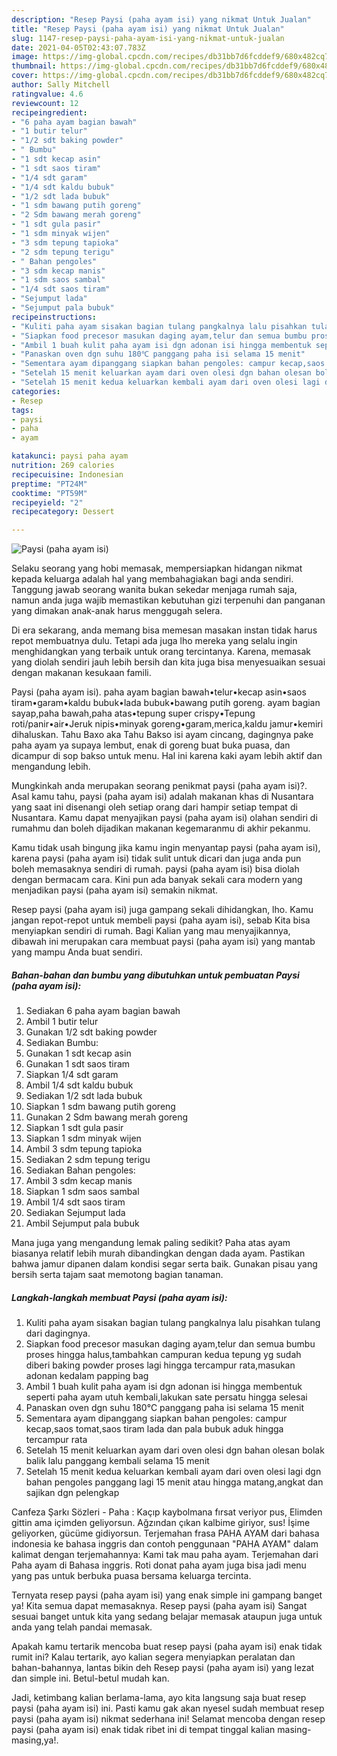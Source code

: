 ```yaml
---
description: "Resep Paysi (paha ayam isi) yang nikmat Untuk Jualan"
title: "Resep Paysi (paha ayam isi) yang nikmat Untuk Jualan"
slug: 1147-resep-paysi-paha-ayam-isi-yang-nikmat-untuk-jualan
date: 2021-04-05T02:43:07.783Z
image: https://img-global.cpcdn.com/recipes/db31bb7d6fcddef9/680x482cq70/paysi-paha-ayam-isi-foto-resep-utama.jpg
thumbnail: https://img-global.cpcdn.com/recipes/db31bb7d6fcddef9/680x482cq70/paysi-paha-ayam-isi-foto-resep-utama.jpg
cover: https://img-global.cpcdn.com/recipes/db31bb7d6fcddef9/680x482cq70/paysi-paha-ayam-isi-foto-resep-utama.jpg
author: Sally Mitchell
ratingvalue: 4.6
reviewcount: 12
recipeingredient:
- "6 paha ayam bagian bawah"
- "1 butir telur"
- "1/2 sdt baking powder"
- " Bumbu"
- "1 sdt kecap asin"
- "1 sdt saos tiram"
- "1/4 sdt garam"
- "1/4 sdt kaldu bubuk"
- "1/2 sdt lada bubuk"
- "1 sdm bawang putih goreng"
- "2 Sdm bawang merah goreng"
- "1 sdt gula pasir"
- "1 sdm minyak wijen"
- "3 sdm tepung tapioka"
- "2 sdm tepung terigu"
- " Bahan pengoles"
- "3 sdm kecap manis"
- "1 sdm saos sambal"
- "1/4 sdt saos tiram"
- "Sejumput lada"
- "Sejumput pala bubuk"
recipeinstructions:
- "Kuliti paha ayam sisakan bagian tulang pangkalnya lalu pisahkan tulang dari dagingnya."
- "Siapkan food precesor masukan daging ayam,telur dan semua bumbu proses hingga halus,tambahkan campuran kedua tepung yg sudah diberi baking powder proses lagi hingga tercampur rata,masukan adonan kedalam papping bag"
- "Ambil 1 buah kulit paha ayam isi dgn adonan isi hingga membentuk seperti paha ayam utuh kembali,lakukan sate persatu hingga selesai"
- "Panaskan oven dgn suhu 180℃ panggang paha isi selama 15 menit"
- "Sementara ayam dipanggang siapkan bahan pengoles: campur kecap,saos tomat,saos tiram lada dan pala bubuk aduk hingga tercampur rata"
- "Setelah 15 menit keluarkan ayam dari oven olesi dgn bahan olesan bolak balik lalu panggang kembali selama 15 menit"
- "Setelah 15 menit kedua keluarkan kembali ayam dari oven olesi lagi dgn bahan pengoles panggang lagi 15 menit atau hingga matang,angkat dan sajikan dgn pelengkap"
categories:
- Resep
tags:
- paysi
- paha
- ayam

katakunci: paysi paha ayam 
nutrition: 269 calories
recipecuisine: Indonesian
preptime: "PT24M"
cooktime: "PT59M"
recipeyield: "2"
recipecategory: Dessert

---
```



![Paysi (paha ayam isi)](https://img-global.cpcdn.com/recipes/db31bb7d6fcddef9/680x482cq70/paysi-paha-ayam-isi-foto-resep-utama.jpg)

Selaku seorang yang hobi memasak, mempersiapkan hidangan nikmat kepada keluarga adalah hal yang membahagiakan bagi anda sendiri. Tanggung jawab seorang  wanita bukan sekedar menjaga rumah saja, namun anda juga wajib memastikan kebutuhan gizi terpenuhi dan panganan yang dimakan anak-anak harus menggugah selera.

Di era  sekarang, anda memang bisa memesan masakan instan tidak harus repot membuatnya dulu. Tetapi ada juga lho mereka yang selalu ingin menghidangkan yang terbaik untuk orang tercintanya. Karena, memasak yang diolah sendiri jauh lebih bersih dan kita juga bisa menyesuaikan sesuai dengan makanan kesukaan famili. 

Paysi (paha ayam isi). paha ayam bagian bawah•telur•kecap asin•saos tiram•garam•kaldu bubuk•lada bubuk•bawang putih goreng. ayam bagian sayap,paha bawah,paha atas•tepung super crispy•Tepung roti/panir•air•Jeruk nipis•minyak goreng•garam,merica,kaldu jamur•kemiri dihaluskan. Tahu Baxo aka Tahu Bakso isi ayam cincang, dagingnya pake paha ayam ya supaya lembut, enak di goreng buat buka puasa, dan dicampur di sop bakso untuk menu. Hal ini karena kaki ayam lebih aktif dan mengandung lebih.

Mungkinkah anda merupakan seorang penikmat paysi (paha ayam isi)?. Asal kamu tahu, paysi (paha ayam isi) adalah makanan khas di Nusantara yang saat ini disenangi oleh setiap orang dari hampir setiap tempat di Nusantara. Kamu dapat menyajikan paysi (paha ayam isi) olahan sendiri di rumahmu dan boleh dijadikan makanan kegemaranmu di akhir pekanmu.

Kamu tidak usah bingung jika kamu ingin menyantap paysi (paha ayam isi), karena paysi (paha ayam isi) tidak sulit untuk dicari dan juga anda pun boleh memasaknya sendiri di rumah. paysi (paha ayam isi) bisa diolah dengan bermacam cara. Kini pun ada banyak sekali cara modern yang menjadikan paysi (paha ayam isi) semakin nikmat.

Resep paysi (paha ayam isi) juga gampang sekali dihidangkan, lho. Kamu jangan repot-repot untuk membeli paysi (paha ayam isi), sebab Kita bisa menyiapkan sendiri di rumah. Bagi Kalian yang mau menyajikannya, dibawah ini merupakan cara membuat paysi (paha ayam isi) yang mantab yang mampu Anda buat sendiri.

<!--inarticleads1-->

##### Bahan-bahan dan bumbu yang dibutuhkan untuk pembuatan Paysi (paha ayam isi):

1. Sediakan 6 paha ayam bagian bawah
1. Ambil 1 butir telur
1. Gunakan 1/2 sdt baking powder
1. Sediakan  Bumbu:
1. Gunakan 1 sdt kecap asin
1. Gunakan 1 sdt saos tiram
1. Siapkan 1/4 sdt garam
1. Ambil 1/4 sdt kaldu bubuk
1. Sediakan 1/2 sdt lada bubuk
1. Siapkan 1 sdm bawang putih goreng
1. Gunakan 2 Sdm bawang merah goreng
1. Siapkan 1 sdt gula pasir
1. Siapkan 1 sdm minyak wijen
1. Ambil 3 sdm tepung tapioka
1. Sediakan 2 sdm tepung terigu
1. Sediakan  Bahan pengoles:
1. Ambil 3 sdm kecap manis
1. Siapkan 1 sdm saos sambal
1. Ambil 1/4 sdt saos tiram
1. Sediakan Sejumput lada
1. Ambil Sejumput pala bubuk


Mana juga yang mengandung lemak paling sedikit? Paha atas ayam biasanya relatif lebih murah dibandingkan dengan dada ayam. Pastikan bahwa jamur dipanen dalam kondisi segar serta baik. Gunakan pisau yang bersih serta tajam saat memotong bagian tanaman. 

<!--inarticleads2-->

##### Langkah-langkah membuat Paysi (paha ayam isi):

1. Kuliti paha ayam sisakan bagian tulang pangkalnya lalu pisahkan tulang dari dagingnya.
1. Siapkan food precesor masukan daging ayam,telur dan semua bumbu proses hingga halus,tambahkan campuran kedua tepung yg sudah diberi baking powder proses lagi hingga tercampur rata,masukan adonan kedalam papping bag
1. Ambil 1 buah kulit paha ayam isi dgn adonan isi hingga membentuk seperti paha ayam utuh kembali,lakukan sate persatu hingga selesai
1. Panaskan oven dgn suhu 180℃ panggang paha isi selama 15 menit
1. Sementara ayam dipanggang siapkan bahan pengoles: campur kecap,saos tomat,saos tiram lada dan pala bubuk aduk hingga tercampur rata
1. Setelah 15 menit keluarkan ayam dari oven olesi dgn bahan olesan bolak balik lalu panggang kembali selama 15 menit
1. Setelah 15 menit kedua keluarkan kembali ayam dari oven olesi lagi dgn bahan pengoles panggang lagi 15 menit atau hingga matang,angkat dan sajikan dgn pelengkap


Canfeza Şarkı Sözleri - Paha : Kaçıp kaybolmana fırsat veriyor pus, Elimden gittin ama içimden geliyorsun. Ağzından çıkan kalbime giriyor, sus! İşime geliyorken, gücüme gidiyorsun. Terjemahan frasa PAHA AYAM dari bahasa indonesia ke bahasa inggris dan contoh penggunaan &#34;PAHA AYAM&#34; dalam kalimat dengan terjemahannya: Kami tak mau paha ayam. Terjemahan dari Paha ayam di Bahasa inggris. Roti donat paha ayam juga bisa jadi menu yang pas untuk berbuka puasa bersama keluarga tercinta. 

Ternyata resep paysi (paha ayam isi) yang enak simple ini gampang banget ya! Kita semua dapat memasaknya. Resep paysi (paha ayam isi) Sangat sesuai banget untuk kita yang sedang belajar memasak ataupun juga untuk anda yang telah pandai memasak.

Apakah kamu tertarik mencoba buat resep paysi (paha ayam isi) enak tidak rumit ini? Kalau tertarik, ayo kalian segera menyiapkan peralatan dan bahan-bahannya, lantas bikin deh Resep paysi (paha ayam isi) yang lezat dan simple ini. Betul-betul mudah kan. 

Jadi, ketimbang kalian berlama-lama, ayo kita langsung saja buat resep paysi (paha ayam isi) ini. Pasti kamu gak akan nyesel sudah membuat resep paysi (paha ayam isi) nikmat sederhana ini! Selamat mencoba dengan resep paysi (paha ayam isi) enak tidak ribet ini di tempat tinggal kalian masing-masing,ya!.

